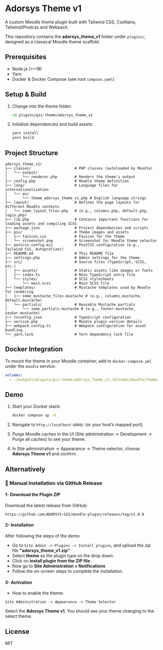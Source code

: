 # Adorsys Theme v1

A custom Moodle theme plugin  built with Tailwind CSS, CssNano, Tailwind/Postcss and Webpack.

This repository contains the **adorsys_theme_v1** folder under `plugins/`, designed as a classical Moodle theme scaffold.

## Prerequisites

- Node.js (>=18)
- Yarn
- Docker & Docker Compose (see root `compose.yaml`)

## Setup & Build

1. Change into the theme folder:
   ```bash
   cd plugins/gis-theme/adorsys_theme_v1
   ```

2. Initialize dependencies and build assets:
   ```bash
   yarn install
   yarn build
   ```

## Project Structure


```
adorsys_theme_v1/
├── classes/                    # PHP classes (autoloaded by Moodle)
│   └── output/
│       └── renderer.php        # Renders the theme's output
├── config.php                  # Moodle theme definition
├── lang/                       # Language files for internationalization
│   └── en/
│       └── theme_adorsys_theme_v1.php # English language strings
├── layout/                     # Defines the page layouts for different Moodle contexts
│   └── some_layout_files.php   # (e.g., columns.php, default.php, login.php)
├── lib.php                     # Contains important functions for loading assets and compiling SCSS
├── package.json                # Project dependencies and scripts
├── pix/                        # Theme images and assets
│   ├── favicon.ico             # Favicon for the theme
│   └── screenshot.png          # Screenshot for Moodle theme selector
├── postcss.config.mjs          # PostCSS configuration (e.g., Tailwind CSS, Autoprefixer)
├── README.md                   # This README file
├── settings.php                # Admin settings for the theme
├── src/                        # Source files (TypeScript, SCSS, etc.)
│   ├── assets/                 # Static assets like images or fonts
│   ├── index.ts                # Main TypeScript entry file
│   └── styles/                 # SCSS stylesheets
│       └── main.scss           # Main SCSS file
├── templates/                  # Mustache templates used by Moodle for rendering
│   ├── some_mustache_files.mustache # (e.g., columns.mustache, default.mustache)
│   └── partials/               # Reusable Mustache partials
│       └── some_partials.mustache # (e.g., footer.mustache, navbar.mustache)
├── tsconfig.json               # TypeScript configuration
├── version.php                 # Moodle plugin version details
├── webpack.config.ts           # Webpack configuration for asset bundling
└── yarn.lock                   # Yarn dependency lock file
```

## Docker Integration

To mount the theme in your Moodle container, add to `docker-compose.yml` under the `moodle` service:
```yaml
volumes:
  - ./outputs/plugins/gis-theme/adorsys_theme_v1:/bitnami/moodle/theme/adorsys_theme_v1:ro
```

## Demo

1. Start your Docker stack:
   ```bash
   docker compose up -d
   ```
2. Navigate to `http://localhost:8080/` (or your host’s mapped port).
3. Purge Moodle caches in the UI (Site administration → Development → Purge all caches) to see your theme.

4. In Site administration → Appearance → Theme selector, choose **Adorsys Theme v1** and confirm.


## Alternatively

### 🧩 Manual Installation via GitHub Release

#### 1- Download the Plugin ZIP

Download the latest release from GitHub:

```
https://github.com/ADORSYS-GIS/moodle-plugin/releases/tag/v1.0.0
```
#### 2- Installation
 After following the steps of the demo:
 
- Go to `Site Admin -> Plugins -> Install plugins`, and upload the *zip* file **"adorsys_theme_v1.zip"**.
- Select **theme** as the plugin type on the drop down.
- Click on **install plugin from the ZIP file**.
- Now go to **Site Administration > Notifications** 
- Follow the on-screen steps to complete the installation.

#### 3- Activation
- How to enable the theme:
```
Site Administration -> Appearance -> Theme Selector
```
Select the **Adorsys Theme v1**. You should see your theme changing to the select theme.



## License

MIT